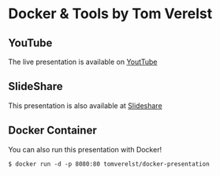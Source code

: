 # Docker & Tools by Tom Verelst

## YouTube
The live presentation is available on [YoutTube](https://www.youtube.com/watch?v=heBI7oQvHZU)

## SlideShare
This presentation is also available at [Slideshare](http://www.slideshare.net/OrdinaORAJ/introduction-to-docker-58195842)

## Docker Container
You can also run this presentation with Docker!

```
$ docker run -d -p 8080:80 tomverelst/docker-presentation
```


